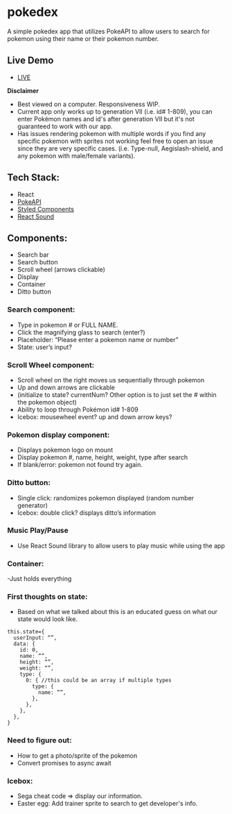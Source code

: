 # pokedex
A simple pokedex app that utilizes PokeAPI to allow users to search for pokemon using their name or their pokemon number.

## Live Demo
- [LIVE](https://bndiep.github.io/pokedex/)

**Disclaimer**
- Best viewed on a computer. Responsiveness WIP.
- Current app only works up to generation VII (i.e. id# 1-809), you can enter Pokémon names and id's after generation VII but it's not guaranteed to work with our app. 
- Has issues rendering pokemon with multiple words if you find any specific pokemon with sprites not working feel free to open an issue since they are very specific cases. (i.e. Type-null, Aegislash-shield, and any pokemon with male/female variants).
## Tech Stack:
- React
- [PokeAPI](https://pokeapi.co/)
- [Styled Components](https://github.com/styled-components/styled-components)
- [React Sound](https://www.npmjs.com/package/react-sound)

## Components:
- Search bar
- Search button
- Scroll wheel (arrows clickable)
- Display
- Container
- Ditto button

### Search component:
- Type in pokemon # or FULL NAME.
- Click the magnifying glass to search (enter?)
- Placeholder: “Please enter a pokemon name or number”
- State: user’s input?

### Scroll Wheel component:
- Scroll wheel on the right moves us sequentially through pokemon
- Up and down arrows are clickable
- (initialize to state? currentNum? Other option is to just set the # within the pokemon object)
- Ability to loop through Pokémon id# 1-809
- Icebox: mousewheel event? up and down arrow keys?

### Pokemon display component:
- Displays pokemon logo on mount
- Display pokemon #, name, height, weight, type after search
- If blank/error: pokemon not found try again.

### Ditto button: 
- Single click: randomizes pokemon displayed (random number generator)
- Icebox: double click? displays ditto’s information

### Music Play/Pause
- Use React Sound library to allow users to play music while using the app
### Container: 
-Just holds everything

### First thoughts on state:
- Based on what we talked about this is an educated guess on what our state would look like.
```
this.state={
  userInput: “”,
  data: {
    id: 0,
    name: “”,
    height: “”,
    weight: “”,
    type: {
      0: { //this could be an array if multiple types
        type: {
          name: “”,
        },
      },
    },
  },
}
```

### Need to figure out:
- How to get a photo/sprite of the pokemon
- Convert promises to async await

### Icebox:
- Sega cheat code => display our information.
- Easter egg: Add trainer sprite to search to get developer's info.